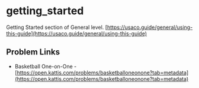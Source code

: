 # getting_started
Getting Started section of General level. [https://usaco.guide/general/using-this-guide](https://usaco.guide/general/using-this-guide)

## Problem Links
- Basketball One-on-One - [https://open.kattis.com/problems/basketballoneonone?tab=metadata](https://open.kattis.com/problems/basketballoneonone?tab=metadata)